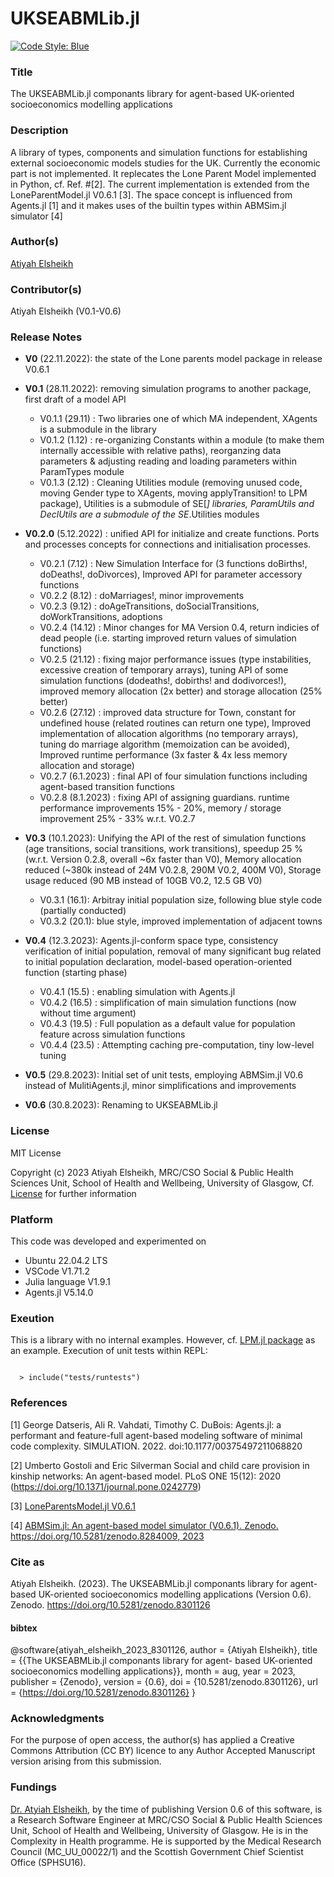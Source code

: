 # UKSEABMLib.jl 

[![Code Style: Blue](https://img.shields.io/badge/code%20style-blue-4495d1.svg)](https://github.com/invenia/BlueStyle)

### Title 

The UKSEABMLib.jl componants library for agent-based UK-oriented socioeconomics modelling applications   

### Description 

A library of types, components and simulation functions for establishing external socioeconomic models studies for the UK. Currently the economic part is not implemented. It replecates the Lone Parent Model implemented in Python, cf. Ref. #[2]. The current implementation is extended from the LoneParentModel.jl V0.6.1 [3]. The space concept is influenced from Agents.jl [1] and it makes uses of the builtin types within ABMSim.jl simulator [4]  

### Author(s) 
[Atiyah Elsheikh](https://www.gla.ac.uk/schools/healthwellbeing/staff/atiyahelsheikh/)

### Contributor(s)  
Atiyah Elsheikh (V0.1-V0.6) 

### Release Notes 
- **V0** (22.11.2022): the state of the Lone parents model package in release V0.6.1

- **V0.1** (28.11.2022): removing simulation programs to another package, first draft of a model API 
   - V0.1.1 (29.11) : Two libraries one of which MA independent, XAgents is a submodule in the library   
   - V0.1.2 (1.12)  : re-organizing Constants within a module (to make them internally accessible with relative paths), reorganzing data parameters & adjusting reading and loading parameters within ParamTypes module
   - V0.1.3 (2.12)  : Cleaning Utilities module (removing unused code, moving Gender type to XAgents, moving applyTransition! to LPM package), Utilities is a submodule of SE[*] libraries, ParamUtils and DeclUtils are a submodule of the SE*.Utilities modules 

- **V0.2.0** (5.12.2022) : unified API for initialize and create functions. Ports and processes concepts for connections and initialisation processes. 

   - V0.2.1  (7.12) : New Simulation Interface for (3 functions doBirths!, doDeaths!, doDivorces), Improved API for parameter accessory functions
   - V0.2.2  (8.12) : doMarriages!, minor improvements 
   - V0.2.3  (9.12) : doAgeTransitions, doSocialTransitions, doWorkTransitions, adoptions
   - V0.2.4  (14.12) : Minor changes for MA Version 0.4, return indicies of dead people (i.e. starting improved return values of simulation functions)
   - V0.2.5  (21.12) : fixing major performance issues (type instabilities, excessive creation of temporary arrays), tuning API of some simulation functions (dodeaths!, dobirths! and dodivorces!), improved memory allocation (2x better) and storage allocation (25% better)
   - V0.2.6 (27.12)  : improved data structure for Town, constant for undefined house (related routines can return one type), Improved implementation of allocation algorithms (no temporary arrays), tuning do marriage algorithm (memoization can be avoided), Improved runtime performance (3x faster & 4x less memory allocation and storage) 
   - V0.2.7 (6.1.2023) : final API of four simulation functions including agent-based transition functions 
   - V0.2.8 (8.1.2023) : fixing API of assigning guardians. runtime performance improvements 15% - 20%, memory / storage improvement 25% - 33% w.r.t. V0.2.7
     
- **V0.3** (10.1.2023): Unifying the API of the rest of simulation functions (age transitions, social transitions, work transitions), speedup 25 % (w.r.t. Version 0.2.8, overall ~6x faster than V0), Memory allocation reduced (~380k instead of 24M V0.2.8, 290M V0.2, 400M V0), Storage usage reduced (90 MB instead of 10GB V0.2, 12.5 GB V0) 
   - V0.3.1 (16.1): Arbitray initial population size, following blue style code (partially conducted)  
   - V0.3.2 (20.1): blue style, improved implementation of adjacent towns
     
- **V0.4** (12.3.2023): Agents.jl-conform space type, consistency verification of initial population, removal of many significant bug related to initial population declaration, model-based operation-oriented function (starting phase) 
   - V0.4.1 (15.5) : enabling simulation with Agents.jl  
   - V0.4.2 (16.5) : simplification of main simulation functions (now without time argument)
   - V0.4.3 (19.5) : Full population as a default value for population feature across simulation functions 
   - V0.4.4 (23.5) : Attempting caching pre-computation, tiny low-level tuning

- **V0.5** (29.8.2023): Initial set of unit tests, employing ABMSim.jl V0.6 instead of MulitiAgents.jl, minor simplifications and improvements
- **V0.6** (30.8.2023): Renaming to UKSEABMLib.jl 
 
 ### License
MIT License

Copyright (c) 2023 Atiyah Elsheikh, MRC/CSO Social & Public Health Sciences Unit, School of Health and Wellbeing, University of Glasgow, Cf. [License](https://github.com/MRC-CSO-SPHSU/UKSEABMLib.jl/blob/master/LICENSE) for further information 

### Platform 
This code was developed and experimented on 
- Ubuntu 22.04.2 LTS
- VSCode V1.71.2
- Julia language V1.9.1
- Agents.jl V5.14.0

### Exeution 

This is a library with no internal examples. However, cf. [LPM.jl package](https://github.com/MRC-CSO-SPHSU/LPM.jl) as an example. Execution of unit tests within REPL: 

<code>  
  > include("tests/runtests")
</code> 

### References

[1] George Datseris, Ali R. Vahdati, Timothy C. DuBois: Agents.jl: a performant and feature-full agent-based modeling software of minimal code complexity. SIMULATION. 2022. doi:10.1177/00375497211068820 

[2] Umberto Gostoli and Eric Silverman Social and child care provision in kinship networks: An agent-based model. PLoS ONE 15(12): 2020 (https://doi.org/10.1371/journal.pone.0242779) 

[3] [LoneParentsModel.jl V0.6.1](https://archive.softwareheritage.org/browse/origin/directory/?branch=refs/tags/V0.6.1&origin_url=https://github.com/MRC-CSO-SPHSU/LoneParentsModel.jl&snapshot=7b7095bbf44a61414ed6d1abec7861c162a10e60) 

[4] [ABMSim.jl: An agent-based model simulator (V0.6.1). Zenodo. https://doi.org/10.5281/zenodo.8284009, 2023](https://github.com/MRC-CSO-SPHSU/ABMSim.jl/blob/master/README.md)

### Cite as 

Atiyah Elsheikh. (2023). The UKSEABMLib.jl componants library for agent-based UK-oriented socioeconomics modelling applications (Version 0.6). Zenodo. https://doi.org/10.5281/zenodo.8301126

#### bibtex

@software{atiyah_elsheikh_2023_8301126,
  author       = {Atiyah Elsheikh},
  title        = {{The UKSEABMLib.jl componants library for agent- 
                   based UK-oriented socioeconomics modelling
                   applications}},
  month        = aug,
  year         = 2023,
  publisher    = {Zenodo},
  version      = {0.6},
  doi          = {10.5281/zenodo.8301126},
  url          = {https://doi.org/10.5281/zenodo.8301126}
}

### Acknowledgments 

For the purpose of open access, the author(s) has applied a Creative Commons Attribution (CC BY) licence to any Author Accepted Manuscript version arising from this submission.

### Fundings 
[Dr. Atyiah Elsheikh](https://www.gla.ac.uk/schools/healthwellbeing/staff/atiyahelsheikh/), by the time of publishing Version 0.6 of this software, is a Research Software Engineer at MRC/CSO Social & Public Health Sciences Unit, School of Health and Wellbeing, University of Glasgow. He is in the Complexity in Health programme. He is supported  by the Medical Research Council (MC_UU_00022/1) and the Scottish Government Chief Scientist Office (SPHSU16). 
